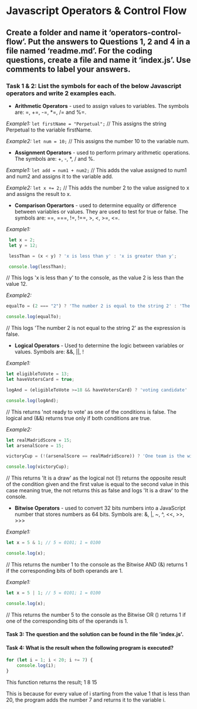 # Javascript Operators & Control Flow

## Create a folder and name it ‘operators-control-flow’. Put the answers to Questions 1, 2 and 4 in a file named ‘readme.md’. For the coding questions, create a file and name it ‘index.js’. Use comments to label your answers.

### Task 1 & 2: List the symbols for each of the below Javascript operators and write 2 examples each.

-   **Arithmetic Operators** - used to assign values to variables.
The symbols are: =, +=, -=, *=, /= and %=.

*Example1:*
`let firstName = "Perpetual";`  // This assigns the string Perpetual to the variable firstName.

*Example2:*
`let num = 10;`  // This assigns the number 10 to the variable num.


-   **Assignment Operators** - used to perform primary arithmetic operations.
The symbols are: +, -, *, / and %.

*Example1:*
`let add = num1 + num2;`  // This adds the value assigned to num1 and num2 and assigns it to the variable add.

*Example2:*
`let x += 2;`  // This adds the number 2 to the value assigned to x and assigns the result to x.


-   **Comparison Operartors** - used to determine equality or difference between variables or values. They are used to test for true or false.
The symbols are: ==, ===, !=, !==, >, <, >=, <=.

*Example1:*
```javascript
 let x = 2;
 let y = 12;

 lessThan = (x < y) ? 'x is less than y' : 'x is greater than y';

 console.log(lessThan); 
 ```
 // This logs 'x is less than y' to the console, as the value 2 is less than the value 12.

*Example2:*
```javascript
equalTo = (2 === "2") ? 'The number 2 is equal to the string 2' : 'The number 2 is not equal to the string 2';

console.log(equalTo);
```
// This logs 'The number 2 is not equal to the string 2' as the expression is false.


-   **Logical Operators** - Used to determine the logic between variables or values.
Symbols are: &&, ||, !

*Example1:*
```javascript
let eligibleToVote = 13;
let haveVotersCard = true;

logAnd = (eligibleToVote >=18 && haveVotersCard) ? 'voting candidate' : 'not ready to vote';

console.log(logAnd);
```
// This returns 'not ready to vote' as one of the conditions is false. The logical and (&&) returns true only if both conditions are true.

*Example2:*
```javascript
let realMadridScore = 15;
let arsenalScore = 15;

victoryCup = (!(arsenalScore == realMadridScore)) ? 'One team is the winner' : 'It is a draw';

console.log(victoryCup);
```
// This returns 'It is a draw' as the logical not (!) returns the opposite result of the condition given and the first value is equal to the second value in this case meaning true, the not returns this as false and logs 'It is a draw' to the console.

-   **Bitwise Operators** - used to convert 32 bits numbers into a JavaScript number that stores numbers as 64 bits.
Symbols are: &, |, ~, ^, <<, >>, >>>

*Example1:*
``` javascript
let x = 5 & 1; // 5 = 0101; 1 = 0100

console.log(x);
```
// This returns the number 1 to the console as the Bitwise AND (&) returns 1 if the corresponding bits of both operands are 1.

*Example1:*
``` javascript
let x = 5 | 1; // 5 = 0101; 1 = 0100

console.log(x); 
```
// This returns the number 5 to the console as the Bitwise OR () returns 1 if one of the corresponding bits of the operands is 1.

#### Task 3: The question and the solution can be found in the file 'index.js'.

#### Task 4: What is the result when the following program is executed?

```javascript
for (let i = 1; i < 20; i += 7) {
    console.log(i);
}
```

This function returns the result;
1
8
15

This is because for every value of i starting from the value 1 that is less than 20, the program adds the number 7 and returns it to the variable i.

